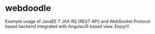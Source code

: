 webdoodle
=========

Example usage of JavaEE 7 JAX-RS (REST API) and WebSocket Protocol based backend integrated with AngularJS based view. Enjoy!!!
